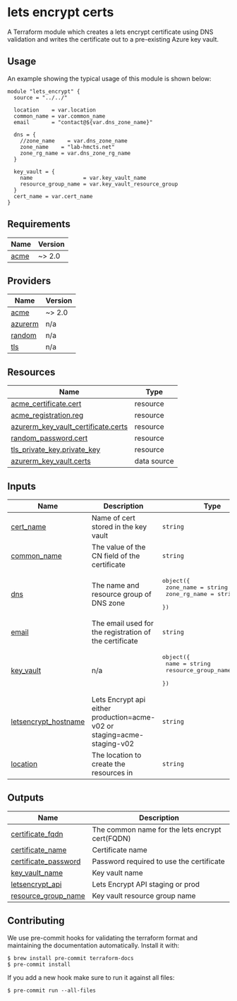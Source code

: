 # lets encrypt certs
A Terraform module which creates a lets encrypt certificate using DNS validation
and writes the certificate out to a pre-existing Azure key vault.

## Usage
An example showing the typical usage of this module is shown below:

```hcl
module "lets_encrypt" {
  source = "../../"

  location    = var.location
  common_name = var.common_name
  email       = "contact@${var.dns_zone_name}"

  dns = {
    //zone_name    = var.dns_zone_name
    zone_name    = "lab-hmcts.net"
    zone_rg_name = var.dns_zone_rg_name
  }

  key_vault = {
    name                = var.key_vault_name
    resource_group_name = var.key_vault_resource_group
  }
  cert_name = var.cert_name
}
```

<!-- BEGIN_TF_DOCS -->
## Requirements

| Name | Version |
|------|---------|
| <a name="requirement_acme"></a> [acme](#requirement\_acme) | ~> 2.0 |

## Providers

| Name | Version |
|------|---------|
| <a name="provider_acme"></a> [acme](#provider\_acme) | ~> 2.0 |
| <a name="provider_azurerm"></a> [azurerm](#provider\_azurerm) | n/a |
| <a name="provider_random"></a> [random](#provider\_random) | n/a |
| <a name="provider_tls"></a> [tls](#provider\_tls) | n/a |

## Resources

| Name | Type |
|------|------|
| [acme_certificate.cert](https://registry.terraform.io/providers/vancluever/acme/latest/docs/resources/certificate) | resource |
| [acme_registration.reg](https://registry.terraform.io/providers/vancluever/acme/latest/docs/resources/registration) | resource |
| [azurerm_key_vault_certificate.certs](https://registry.terraform.io/providers/hashicorp/azurerm/latest/docs/resources/key_vault_certificate) | resource |
| [random_password.cert](https://registry.terraform.io/providers/hashicorp/random/latest/docs/resources/password) | resource |
| [tls_private_key.private_key](https://registry.terraform.io/providers/hashicorp/tls/latest/docs/resources/private_key) | resource |
| [azurerm_key_vault.certs](https://registry.terraform.io/providers/hashicorp/azurerm/latest/docs/data-sources/key_vault) | data source |

## Inputs

| Name | Description | Type | Default | Required |
|------|-------------|------|---------|:--------:|
| <a name="input_cert_name"></a> [cert\_name](#input\_cert\_name) | Name of cert stored in the key vault | `string` | n/a | yes |
| <a name="input_common_name"></a> [common\_name](#input\_common\_name) | The value of the CN field of the certificate | `string` | n/a | yes |
| <a name="input_dns"></a> [dns](#input\_dns) | The name and resource group of DNS zone | <pre>object({<br>    zone_name    = string<br>    zone_rg_name = string<br>  })</pre> | n/a | yes |
| <a name="input_email"></a> [email](#input\_email) | The email used for the registration of the certificate | `string` | n/a | yes |
| <a name="input_key_vault"></a> [key\_vault](#input\_key\_vault) | n/a | <pre>object({<br>    name                = string<br>    resource_group_name = string<br>  })</pre> | n/a | yes |
| <a name="input_letsencrypt_hostname"></a> [letsencrypt\_hostname](#input\_letsencrypt\_hostname) | Lets Encrypt api either production=acme-v02 or staging=acme-staging-v02 | `string` | `"acme-v02"` | no |
| <a name="input_location"></a> [location](#input\_location) | The location to create the resources in | `string` | n/a | yes |

## Outputs

| Name | Description |
|------|-------------|
| <a name="output_certificate_fqdn"></a> [certificate\_fqdn](#output\_certificate\_fqdn) | The common name for the lets encrypt cert(FQDN) |
| <a name="output_certificate_name"></a> [certificate\_name](#output\_certificate\_name) | Certificate name |
| <a name="output_certificate_password"></a> [certificate\_password](#output\_certificate\_password) | Password required to use the certificate |
| <a name="output_key_vault_name"></a> [key\_vault\_name](#output\_key\_vault\_name) | Key vault name |
| <a name="output_letsencrypt_api"></a> [letsencrypt\_api](#output\_letsencrypt\_api) | Lets Encrypt API staging or prod |
| <a name="output_resource_group_name"></a> [resource\_group\_name](#output\_resource\_group\_name) | Key vault resource group name |
<!-- END_TF_DOCS -->

## Contributing

We use pre-commit hooks for validating the terraform format and maintaining the documentation automatically.
Install it with:

```shell
$ brew install pre-commit terraform-docs
$ pre-commit install
```

If you add a new hook make sure to run it against all files:
```shell
$ pre-commit run --all-files
```
